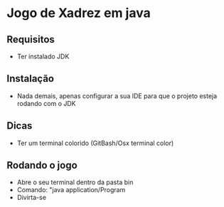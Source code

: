 # Jogo de Xadrez em java

## Requisitos

- Ter instalado JDK

## Instalação 

- Nada demais, apenas configurar a sua IDE para que o projeto esteja rodando com o JDK

## Dicas

- Ter um terminal colorido (GitBash/Osx terminal color)

## Rodando o jogo

- Abre o seu terminal dentro da pasta bin
- Comando: "java application/Program
- Divirta-se
